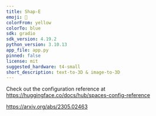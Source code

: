 ```yaml
---
title: Shap-E
emoji: 🧢
colorFrom: yellow
colorTo: blue
sdk: gradio
sdk_version: 4.19.2
python_version: 3.10.13
app_file: app.py
pinned: false
license: mit
suggested_hardware: t4-small
short_description: text-to-3D & image-to-3D
---
```


Check out the configuration reference at https://huggingface.co/docs/hub/spaces-config-reference

https://arxiv.org/abs/2305.02463
